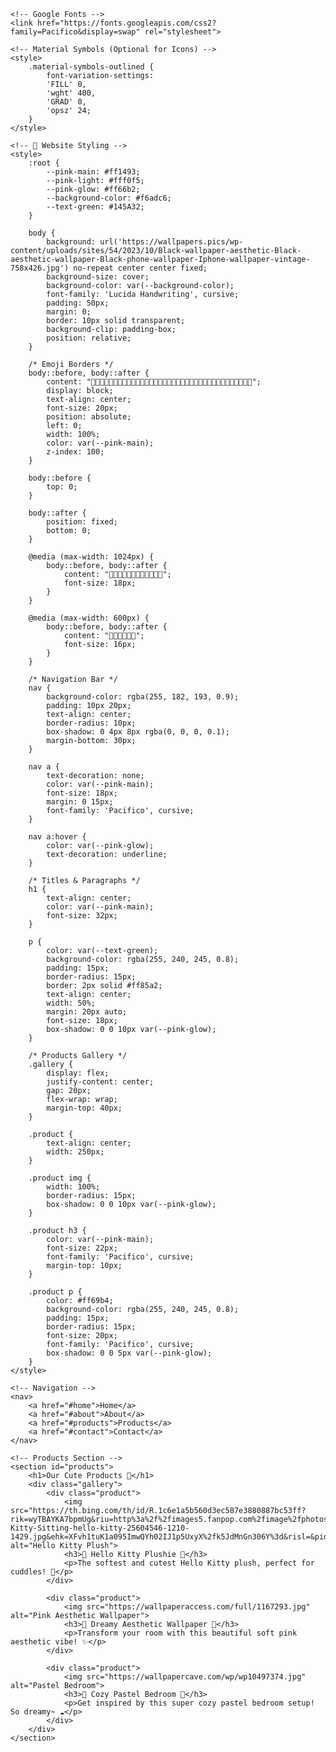 <html>
<head>
    <title>🌺MADEBYZ🌺</title>
<link rel="icon" type="image/png" href="https://i.imgur.com/4ppRGrv.png">


    <!-- Google Fonts -->
    <link href="https://fonts.googleapis.com/css2?family=Pacifico&display=swap" rel="stylesheet">

    <!-- Material Symbols (Optional for Icons) -->
    <style>
        .material-symbols-outlined {
            font-variation-settings:
            'FILL' 0,
            'wght' 400,
            'GRAD' 0,
            'opsz' 24;
        }
    </style>

    <!-- 🎀 Website Styling -->
    <style>
        :root {
            --pink-main: #ff1493;
            --pink-light: #fff0f5;
            --pink-glow: #ff66b2;
            --background-color: #f6adc6;
            --text-green: #145A32;
        }

        body {
            background: url('https://wallpapers.pics/wp-content/uploads/sites/54/2023/10/Black-wallpaper-aesthetic-Black-aesthetic-wallpaper-Black-phone-wallpaper-Iphone-wallpaper-vintage-758x426.jpg') no-repeat center center fixed;
            background-size: cover;
            background-color: var(--background-color);
            font-family: 'Lucida Handwriting', cursive;
            padding: 50px;
            margin: 0;
            border: 10px solid transparent;
            background-clip: padding-box;
            position: relative;
        }

        /* Emoji Borders */
        body::before, body::after {
            content: "🎀🌸🎀🌸🎀🌸🎀🌸🎀🌸🎀🌸🎀🌸🎀🌸🎀🌸🎀🌸🎀🌸🎀🌸🎀🌸🎀🌸🎀🌸🎀🌸🎀🌸🎀🌸";
            display: block;
            text-align: center;
            font-size: 20px;
            position: absolute;
            left: 0;
            width: 100%;
            color: var(--pink-main);
            z-index: 100;
        }

        body::before {
            top: 0;
        }

        body::after {
            position: fixed;
            bottom: 0;
        }

        @media (max-width: 1024px) {
            body::before, body::after {
                content: "🎀🌸🎀🌸🎀🌸🎀🌸🎀🌸🎀🌸";
                font-size: 18px;
            }
        }

        @media (max-width: 600px) {
            body::before, body::after {
                content: "🎀🌸🎀🌸🎀🌸";
                font-size: 16px;
            }
        }

        /* Navigation Bar */
        nav {
            background-color: rgba(255, 182, 193, 0.9);
            padding: 10px 20px;
            text-align: center;
            border-radius: 10px;
            box-shadow: 0 4px 8px rgba(0, 0, 0, 0.1);
            margin-bottom: 30px;
        }

        nav a {
            text-decoration: none;
            color: var(--pink-main);
            font-size: 18px;
            margin: 0 15px;
            font-family: 'Pacifico', cursive;
        }

        nav a:hover {
            color: var(--pink-glow);
            text-decoration: underline;
        }

        /* Titles & Paragraphs */
        h1 {
            text-align: center;
            color: var(--pink-main);
            font-size: 32px;
        }

        p {
            color: var(--text-green);
            background-color: rgba(255, 240, 245, 0.8);
            padding: 15px;
            border-radius: 15px;
            border: 2px solid #ff85a2;
            text-align: center;
            width: 50%;
            margin: 20px auto;
            font-size: 18px;
            box-shadow: 0 0 10px var(--pink-glow);
        }

        /* Products Gallery */
        .gallery {
            display: flex;
            justify-content: center;
            gap: 20px;
            flex-wrap: wrap;
            margin-top: 40px;
        }

        .product {
            text-align: center;
            width: 250px;
        }

        .product img {
            width: 100%;
            border-radius: 15px;
            box-shadow: 0 0 10px var(--pink-glow);
        }

        .product h3 {
            color: var(--pink-main);
            font-size: 22px;
            font-family: 'Pacifico', cursive;
            margin-top: 10px;
        }

        .product p {
            color: #ff69b4;
            background-color: rgba(255, 240, 245, 0.8);
            padding: 15px;
            border-radius: 15px;
            font-size: 20px;
            font-family: 'Pacifico', cursive;
            box-shadow: 0 0 5px var(--pink-glow);
        }
    </style>
</head>
<body>

    <!-- Navigation -->
    <nav>
        <a href="#home">Home</a>
        <a href="#about">About</a>
        <a href="#products">Products</a>
        <a href="#contact">Contact</a>
    </nav>

    <!-- Products Section -->
    <section id="products">
        <h1>Our Cute Products 💖</h1>
        <div class="gallery">
            <div class="product">
                <img src="https://th.bing.com/th/id/R.1c6e1a5b560d3ec587e3880887bc53ff?rik=wyTBAYKA7bpmUg&riu=http%3a%2f%2fimages5.fanpop.com%2fimage%2fphotos%2f25600000%2fHello-Kitty-Sitting-hello-kitty-25604546-1210-1429.jpg&ehk=XFvh1tuK1a095ImwQYh02IJ1p5UxyX%2fk5JdMnGn306Y%3d&risl=&pid=ImgRaw&r=0" alt="Hello Kitty Plush">
                <h3>💖 Hello Kitty Plushie 💖</h3>
                <p>The softest and cutest Hello Kitty plush, perfect for cuddles! 🎀</p>
            </div>

            <div class="product">
                <img src="https://wallpaperaccess.com/full/1167293.jpg" alt="Pink Aesthetic Wallpaper">
                <h3>🌸 Dreamy Aesthetic Wallpaper 🌸</h3>
                <p>Transform your room with this beautiful soft pink aesthetic vibe! ✨</p>
            </div>

            <div class="product">
                <img src="https://wallpapercave.com/wp/wp10497374.jpg" alt="Pastel Bedroom">
                <h3>🎀 Cozy Pastel Bedroom 🎀</h3>
                <p>Get inspired by this super cozy pastel bedroom setup! So dreamy~ ☁️</p>
            </div>
        </div>
    </section>

</body>
</html>
